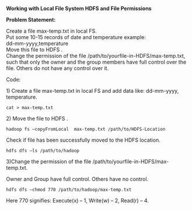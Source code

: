 <p><strong>Working with Local File System  HDFS and File Permissions</strong></p>

<p><strong>Problem Statement:</strong></p>

<p>Create a file max-temp.txt in local FS. <br>
Put some 10-15 records of date and temperature example:  <br>
dd-mm-yyyy,temperature <br>
Move this file to HDFS . <br>
Change the permission of the file /path/to/yourfile-in-HDFS/max-temp.txt, such that only the owner and the group members have full control over the file. Others do not have any control over it.</p>

<p>Code: </p>

<p>1) Create a file max-temp.txt in local FS and add data like: dd-mm-yyyy, temperature.</p>

<pre><code>cat &gt; max-temp.txt
</code></pre>

<p>2) Move the file to HDFS .</p>

<p><code>hadoop fs –copyFromLocal  max-temp.txt /path/to/HDFS-Location</code></p>

<p>Check if file has been successfully moved to the HDFS location.</p>

<pre><code>hdfs dfs –ls /path/to/hadoop
</code></pre>

<p>3)Change the permission of the file  /path/to/yourfile-in-HDFS/max-temp.txt.</p>

<p>Owner and Group have full control. Others have no control.</p>

<pre><code>hdfs dfs –chmod 770 /path/to/hadoop/max-temp.txt
</code></pre>

<p>Here 770 signifies:                                                     Execute(x) – 1, Write(w) – 2, Read(r) – 4.</p>

